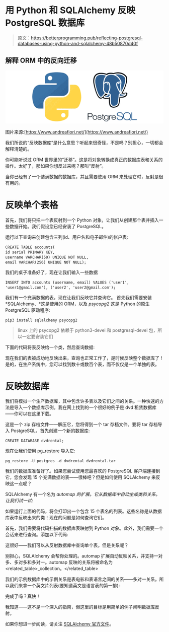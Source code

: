 # 用 Python 和 SQLAlchemy 反映 PostgreSQL 数据库

> 原文：<https://betterprogramming.pub/reflecting-postgresql-databases-using-python-and-sqlalchemy-48b50870d40f>

## 解释 ORM 中的反向迁移

![](img/937de2660eb299933005d92ac0c0b767.png)

图片来源:[https://www.andreafiori.net/](https://www.andreafiori.net/)

我们所说的“反映数据库”是什么意思？听起来很奇怪，不是吗？别担心，一切都会解释清楚的。

你可能听说过 ORM 世界里的“迁移”。这是将对象转换成真正的数据库表和关系的操作。太好了，那如果你想反过来呢？那叫“反射”。

当你已经有了一个装满数据的数据库，并且需要使用 ORM 来处理它时，反射是很有用的。

# 反映单个表格

首先，我们将只把一个表反射到一个 Python 对象，让我们从创建那个表并插入一些数据开始。我们假设您已经安装了 PostgreSQL。

运行以下查询来创建包含三列(id、用户名和电子邮件)的帐户表:

```
CREATE TABLE accounts(                                   
id serial PRIMARY KEY, 
username VARCHAR(50) UNIQUE NOT NULL, 
email VARCHAR(256) UNIQUE NOT NULL);
```

我们的桌子准备好了，现在让我们输入一些数据

```
INSERT INTO accounts (username, email) VALUES ('user1', 'user1@gmail.com'), ('user2', 'user2@gmail.com');
```

我们有一个充满数据的表，现在让我们反映它并查询它。
首先我们需要安装 *SQLAlchemy、*这是使用的 ORM，以及 *psycopg2* 这是 Python 的原生 PostgreSQL 驱动程序:

```
pip3 install sqlalchemy psycopg2
```

> linux 上的 psycopg2 依赖于 python3-devel 和 postgresql-devel 包，所以一定要安装它们

下面的代码将表反映给一个类，然后查询数据:

现在我们的表被成功地反映出来，查询也正常工作了，是时候反映整个数据库了！是的，在生产系统中，您可以找到数十或数百个表，而不仅仅是一个单独的表。

# **反映数据库**

我们将模拟一个生产数据库，其中包含许多表以及它们之间的关系。一种快速的方法是导入一个数据库示例。我在网上找到的一个很好的例子是 dvd 租赁数据库——你可以在这里下载。

这是一个 zip 存档文件——解压它，您将得到一个 tar 存档文件。要将 tar 存档导入 PostgreSQL，首先创建一个新的数据库:

```
CREATE DATABASE dvdrental;
```

现在让我们使用 pg_restore 导入它:

```
pg_restore -U postgres -d dvdrental dvdrental.tar
```

我们的数据库准备好了。如果您尝试使用您最喜欢的 PostgreSQL 客户端连接到它，您会发现 15 个充满数据的表——很棒吧？但是如何使用 SQLAlchemy 来反映这一点呢？

SQLAlchemy 有一个名为 *automap 的扩展。它从数据库中自动生成类和关系。让我们试一试:*

如果运行上面的代码，将会打印出一个包含 15 个表名的列表。这些名称是从数据库表中反映出来的类！现在的问题是如何查询它们。

首先，我们需要将代码扫描的数据库表映射到 Python 对象。此外，我们需要一个会话来进行查询。添加以下代码:

这很好——我们可以从反射数据库中查询单个表。但是关系呢？

别担心，SQLAlchemy 会帮你处理的。automap 扩展自动反映关系，并支持一对多、多对多和多对一。automap 反映的关系将被命名为 <related_table>_collection。</related_table>

我们的示例数据库中的示例关系是表电影和表语言之间的关系——多对一关系。所以我们来拿一个英文片列表(要知道英文是语言表的第一排):

完成了吗？真快！

我知道——这不是一个深入的指南，但这里的目标是用简单的例子阐明数据库反射。

如果你想进一步阅读，请关注 [SQLAlchemy 官方文件](https://docs.sqlalchemy.org/en/13/)。
